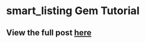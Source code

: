 # smart_listing Gem Tutorial

## View the full post [here](http://rails.devcamp.com/trails/ruby-gem-reviews/campsites/view-template-tools/guides/smart-listing-tutorial)